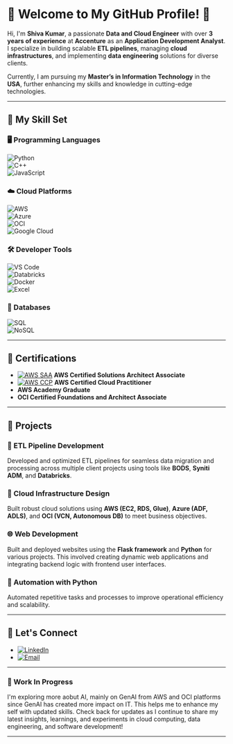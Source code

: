# 🌟 Welcome to My GitHub Profile! 👋  

Hi, I'm **Shiva Kumar**, a passionate **Data and Cloud Engineer** with over **3 years of experience** at **Accenture** as an **Application Development Analyst**. I specialize in building scalable **ETL pipelines**, managing **cloud infrastructures**, and implementing **data engineering** solutions for diverse clients.  

Currently, I am pursuing my **Master’s in Information Technology** in the **USA**, further enhancing my skills and knowledge in cutting-edge technologies.  

---

## 🔧 My Skill Set  

### 🖥️ Programming Languages  
![Python](https://img.shields.io/badge/Python-3776AB?style=for-the-badge&logo=python&logoColor=white)  
![C++](https://img.shields.io/badge/C++-00599C?style=for-the-badge&logo=cplusplus&logoColor=white)  
![JavaScript](https://img.shields.io/badge/JavaScript-F7DF1E?style=for-the-badge&logo=javascript&logoColor=black)  

### ☁️ Cloud Platforms  
![AWS](https://img.shields.io/badge/AWS-FF9900?style=for-the-badge&logo=amazonaws&logoColor=white)  
![Azure](https://img.shields.io/badge/Azure-0078D4?style=for-the-badge&logo=microsoftazure&logoColor=white)  
![OCI](https://img.shields.io/badge/OCI-F80000?style=for-the-badge&logo=oracle&logoColor=white)  
![Google Cloud](https://img.shields.io/badge/Google%20Cloud-4285F4?style=for-the-badge&logo=googlecloud&logoColor=white)  

### 🛠️ Developer Tools  
![VS Code](https://img.shields.io/badge/VS%20Code-007ACC?style=for-the-badge&logo=visualstudiocode&logoColor=white)  
![Databricks](https://img.shields.io/badge/Databricks-EA502E?style=for-the-badge&logo=databricks&logoColor=white)  
![Docker](https://img.shields.io/badge/Docker-2496ED?style=for-the-badge&logo=docker&logoColor=white)  
![Excel](https://img.shields.io/badge/Microsoft%20Excel-217346?style=for-the-badge&logo=microsoftexcel&logoColor=white)  

### 💾 Databases  
![SQL](https://img.shields.io/badge/SQL-0078D4?style=for-the-badge&logo=postgresql&logoColor=white)  
![NoSQL](https://img.shields.io/badge/NoSQL-5C4B51?style=for-the-badge&logo=mongodb&logoColor=white)

---

## 🌟 Certifications  

- [![AWS SAA](https://img.shields.io/badge/AWS%20SAA-232F3E?style=for-the-badge&logo=amazonaws&logoColor=white)](https://www.credly.com/badges/e0d8b430-653d-4b0e-8ab6-a21dce6ef603) **AWS Certified Solutions Architect Associate**  
- [![AWS CCP](https://img.shields.io/badge/AWS%20CCP-232F3E?style=for-the-badge&logo=amazonaws&logoColor=white)](https://www.credly.com/badges/04247aa9-a243-4b2f-955f-d6f66a4be9e0) **AWS Certified Cloud Practitioner**  
- **AWS Academy Graduate**  
- **OCI Certified Foundations and Architect Associate**  

---

## 🚀 Projects  

### 🔹 ETL Pipeline Development  
Developed and optimized ETL pipelines for seamless data migration and processing across multiple client projects using tools like **BODS**, **Syniti ADM**, and **Databricks**.  

### 🔹 Cloud Infrastructure Design  
Built robust cloud solutions using **AWS (EC2, RDS, Glue)**, **Azure (ADF, ADLS)**, and **OCI (VCN, Autonomous DB)** to meet business objectives.  

### 🌐 Web Development  
Built and deployed websites using the **Flask framework** and **Python** for various projects. This involved creating dynamic web applications and integrating backend logic with frontend user interfaces.


### 🔹 Automation with Python  
Automated repetitive tasks and processes to improve operational efficiency and scalability.  
 

---

## 💬 Let's Connect  

- [![LinkedIn](https://img.shields.io/badge/LinkedIn-0A66C2?style=for-the-badge&logo=linkedin&logoColor=white)](https://www.linkedin.com/in/shiva-kumar-adicherla)  
- [![Email](https://img.shields.io/badge/Email-D14836?style=for-the-badge&logo=gmail&logoColor=white)](mailto:shiva.as197@outlook.com)  

---

### 🚧 Work In Progress  
I'm exploring more aobut AI, mainly on GenAI from AWS and OCI platforms since GenAI has created more impact on IT. This helps me to enhance my self with updated skills. Check back for updates as I continue to share my latest insights, learnings, and experiments in cloud computing, data engineering, and software development!  

---

 

